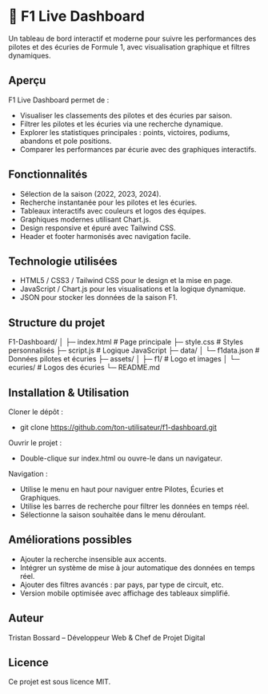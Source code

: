 # 🏁 F1 Live Dashboard

Un tableau de bord interactif et moderne pour suivre les performances des pilotes et des écuries de Formule 1, avec visualisation graphique et filtres dynamiques.

## Aperçu

F1 Live Dashboard permet de :
- Visualiser les classements des pilotes et des écuries par saison.
- Filtrer les pilotes et les écuries via une recherche dynamique.
- Explorer les statistiques principales : points, victoires, podiums, abandons et pole positions.
- Comparer les performances par écurie avec des graphiques interactifs.

## Fonctionnalités

- Sélection de la saison (2022, 2023, 2024).
- Recherche instantanée pour les pilotes et les écuries.
- Tableaux interactifs avec couleurs et logos des équipes.
- Graphiques modernes utilisant Chart.js.
- Design responsive et épuré avec Tailwind CSS.
- Header et footer harmonisés avec navigation facile.

## Technologie utilisées

- HTML5 / CSS3 / Tailwind CSS pour le design et la mise en page.
- JavaScript / Chart.js pour les visualisations et la logique dynamique.
- JSON pour stocker les données de la saison F1.

## Structure du projet

F1-Dashboard/
│
├─ index.html           # Page principale
├─ style.css            # Styles personnalisés
├─ script.js            # Logique JavaScript
├─ data/
│   └─ f1data.json      # Données pilotes et écuries
├─ assets/
│   ├─ f1/              # Logo et images
│   └─ ecuries/         # Logos des écuries
└─ README.md

## Installation & Utilisation

Cloner le dépôt :
- git clone https://github.com/ton-utilisateur/f1-dashboard.git

Ouvrir le projet :
- Double-clique sur index.html ou ouvre-le dans un navigateur.

Navigation :
- Utilise le menu en haut pour naviguer entre Pilotes, Écuries et Graphiques.
- Utilise les barres de recherche pour filtrer les données en temps réel.
- Sélectionne la saison souhaitée dans le menu déroulant.

## Améliorations possibles

- Ajouter la recherche insensible aux accents.
- Intégrer un système de mise à jour automatique des données en temps réel.
- Ajouter des filtres avancés : par pays, par type de circuit, etc.
- Version mobile optimisée avec affichage des tableaux simplifié.

## Auteur

Tristan Bossard – Développeur Web & Chef de Projet Digital

## Licence

Ce projet est sous licence MIT.
